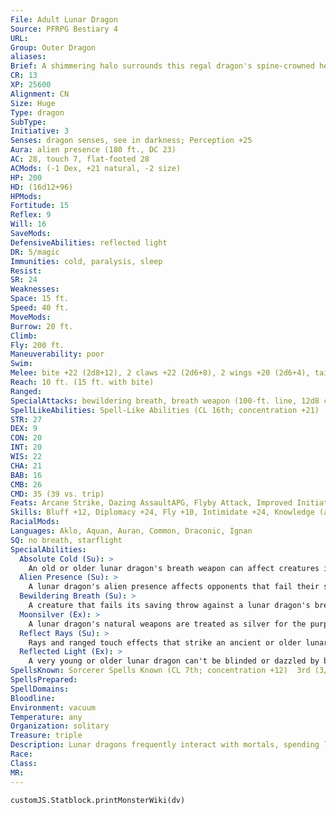 ```yaml
---
File: Adult Lunar Dragon
Source: PFRPG Bestiary 4
URL: 
Group: Outer Dragon
aliases: 
Brief: A shimmering halo surrounds this regal dragon's spine-crowned head, and its vast wings ripple like milky gossamer lit by the moon.
CR: 13
XP: 25600
Alignment: CN
Size: Huge
Type: dragon
SubType: 
Initiative: 3
Senses: dragon senses, see in darkness; Perception +25
Aura: alien presence (180 ft., DC 23)
AC: 28, touch 7, flat-footed 28
ACMods: (-1 Dex, +21 natural, -2 size)
HP: 200
HD: (16d12+96)
HPMods: 
Fortitude: 15
Reflex: 9
Will: 16
SaveMods: 
DefensiveAbilities: reflected light
DR: 5/magic
Immunities: cold, paralysis, sleep
Resist: 
SR: 24
Weaknesses: 
Space: 15 ft.
Speed: 40 ft.
MoveMods: 
Burrow: 20 ft.
Climb: 
Fly: 200 ft.
Maneuverability: poor
Swim: 
Melee: bite +22 (2d8+12), 2 claws +22 (2d6+8), 2 wings +20 (2d6+4), tail slap +20 (2d8+12)
Reach: 10 ft. (15 ft. with bite)
Ranged: 
SpecialAttacks: bewildering breath, breath weapon (100-ft. line, 12d8 cold, DC 23), crush, moonsilver
SpellLikeAbilities: Spell-Like Abilities (CL 16th; concentration +21)  At Will-dancing lights, life bubbleAPG, moonstruckAPG
STR: 27
DEX: 9
CON: 20
INT: 20
WIS: 22
CHA: 21
BAB: 16
CMB: 26
CMD: 35 (39 vs. trip)
Feats: Arcane Strike, Dazing AssaultAPG, Flyby Attack, Improved Initiative, Multiattack, Power Attack, Toughness, Wingover
Skills: Bluff +12, Diplomacy +24, Fly +10, Intimidate +24, Knowledge (arcana, geography, history, local, nature) +20, Perception +25, Sense Motive +25, Spellcraft +24, Use Magic Device +24
RacialMods: 
Languages: Aklo, Aquan, Auran, Common, Draconic, Ignan
SQ: no breath, starflight
SpecialAbilities:
  Absolute Cold (Su): >
    An old or older lunar dragon's breath weapon can affect creatures immune to cold damage. A creature immune to cold damage still takes half damage from the breath weapon (no damage with a successful saving throw). Resistant creatures' cold resistance is treated as 10 less than normal.
  Alien Presence (Su): >
    A lunar dragon's alien presence affects opponents that fail their saves as touch of idiocy (or as feeblemind for creatures with 4 or fewer Hit Dice) for 5d6 rounds. This is a mind-affecting compulsion effect.
  Bewildering Breath (Su): >
    A creature that fails its saving throw against a lunar dragon's breath weapon emits light (as faerie fire) and is dazzled for 1d4 rounds. If the lunar dragon is adult or older, the creature is also confused for 1d4 rounds.
  Moonsilver (Ex): >
    A lunar dragon's natural weapons are treated as silver for the purpose of overcoming damage reduction.
  Reflect Rays (Su): >
    Rays and ranged touch effects that strike an ancient or older lunar dragon but fail to overcome its spell resistance are reflected back at their source, using the original attack roll to determine whether they hit.
  Reflected Light (Ex): >
    A very young or older lunar dragon can't be blinded or dazzled by bright light or patterns.
SpellsKnown: Sorcerer Spells Known (CL 7th; concentration +12)  3rd (3/day)-haste, heroism  2nd (5/day)-blur, hypnotic pattern (DC 17), mirror image  1st (7/day)-comprehend languages, mage armor, protection from evil, shocking grasp, vanishAPG  0 (at will)-arcane mark, detect magic, light, mage hand, prestidigitation, read magic, resistance
SpellsPrepared: 
SpellDomains: 
Bloodline: 
Environment: vacuum
Temperature: any
Organization: solitary
Treasure: triple
Description: Lunar dragons frequently interact with mortals, spending long hours watching the activities occurring on planets that interest them.
Race: 
Class: 
MR: 
---
```

```dataviewjs
customJS.Statblock.printMonsterWiki(dv)
```
